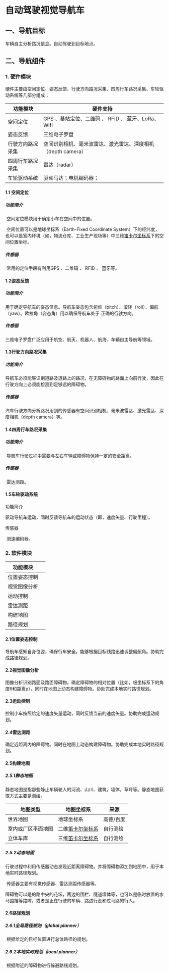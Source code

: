 # 自动驾驶视觉导航车

## 一、导航目标

车辆自主分析路况信息。自动驾驶到目标地点。

## 二、导航组件

### 1. 硬件模块

硬件主要由空间定位、姿态反馈、行驶方向路况采集、四周行车路况采集、车轮驱动系统等几部分组成；

| 功能模块         | 硬件支持                                                     |
| ---------------- | ------------------------------------------------------------ |
| 空间定位         | GPS 、基站定位、二维码 、 RFID 、 蓝牙、LoRa、Wifi           |
| 姿态反馈         | 三维电子罗盘                                                 |
| 行驶方向路况采集 | 空间识别相机、毫米波雷达、激光雷达、深度相机（depth camera） |
| 四周行车路况采集 | 雷达（radar）                                                |
| 车轮驱动系统     | 驱动马达；电机编码器；                                       |

#### 1.1 空间定位

##### 功能简介

​		空间定位模块用于确定小车在空间中的位置。

​		空间位置可以是地球坐标系（Earth-Fixed Coordinate System）下的经纬度，也可以是室内环境（如，物流仓库、工业生产现场等）中三维[笛卡尔坐标系](https://baike.baidu.com/item/笛卡尔坐标系)下的空间位置坐标。

##### 传感器

​		常用的定位手段有利用GPS 、二维码 、 RFID 、 蓝牙等。

#### 1.2姿态反馈

##### 功能简介

​		用于确定导航车的姿态信息。导航车姿态包含俯仰（pitch）、滚转（roll）、偏航（yaw）。欧拉角（姿态角）用以确保导航车处于 正确的行驶方向。

##### 传感器

​		三维电子罗盘广泛应用于航空、航天、机器人、航海、车辆自主导航等领域。

#### 1.3行驶方向路况采集

##### 功能简介

​		导航车必须能够识别道路及道路上的路况，在无障碍物的路面上向前行驶，因此在行驶方向上必须能检测到足够远的障碍物。

##### 传感器

​		汽车行驶方向分析路况用到的传感器有空间识别相机、毫米波雷达、激光雷达、深度相机（depth camera）等。

#### 1.4四周行车路况采集

##### 功能简介

​		导航车行驶过程中需要与左右车辆或障碍物保持一定的安全距离。

##### 传感器

​		雷达测距。

#### 1.5车轮驱动系统

功能简介

​		驱动导航车运动，同时反馈导航车的运动状态（即，速度矢量、行驶里程）。

传感器

​		测速编码器。

### 2. 软件模块

| 功能模块     |      |
| ------------ | ---- |
| 位置姿态控制 |      |
| 视觉图像分析 |      |
| 运动控制     |      |
| 雷达测距     |      |
| 构建地图     |      |
| 路径规划     |      |

#### 2.1位置姿态控制

​		导航车感知自身位姿，确保行车安全。能够根据目标线路迅速调整偏航角。协助完成路径规划。

#### 2.2视觉图像分析

​		图像分析识别路面及路面障碍物。确定障碍物的相对位置（比如，极坐标系下的角度θ和距离ρ），同时在地图上动态构建障碍物。协助完成本地实时路径规划。

#### 2.3运动控制

​		控制小车按照给定的速度矢量运动，同时反馈当前的速度矢量。协助完成运动规划。

#### 2.4雷达测距

​		确定近距离内的障碍物。同时在地图上动态构建障碍物。协助完成本地实时路径规划。

#### 2.5构建地图

##### 2.5.1静态地图

​		静态地图是指那些静止车辆驶入的河流、山川、建筑，墙体，草坪等。静态地图获取方式主要是测绘。

| 地图类型           | 地图坐标系                                                   | 来源      |
| ------------------ | ------------------------------------------------------------ | --------- |
| 世界地图           | 地球坐标系                                                   | 高德/百度 |
| 室内或厂区平面地图 | 二维[笛卡尔坐标系](https://zh.wikipedia.org/wiki/笛卡尔坐标系) | 自行测绘  |
| 立体车库           | 三维[笛卡尔坐标系](https://zh.wikipedia.org/wiki/笛卡尔坐标系) | 自行测绘  |

##### 2.5.2动态地图

​		行驶过程中利用传感器动态发现近距离障碍物。并将障碍物添加到地图中，用于本地实时路径规划。

​		传感器主要有视觉传感器、雷达测距传感器等。

​		障碍物可以是的路中央的花坛，两边的围栏、隧道墙体等，也可以是临时放置的水马围挡等路障，或者是正在行驶的车辆、路边行走和过马路的行人。

#### 2.6路径规划

##### 2.6.1全局路径规划（global planner）

​		根据给定的目标位置进行总体路径的规划。

##### 2.6.2本地实时规划（local planner）

​		根据附近的障碍物进行躲避路线规划。

